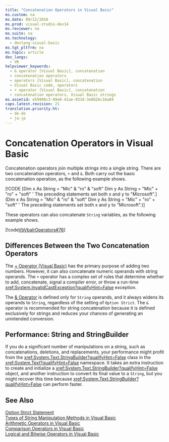 ```yaml
---
title: "Concatenation Operators in Visual Basic"
ms.custom: na
ms.date: 09/22/2016
ms.prod: visual-studio-dev14
ms.reviewer: na
ms.suite: na
ms.technology: 
  - devlang-visual-basic
ms.tgt_pltfrm: na
ms.topic: article
dev_langs: 
  - VB
helpviewer_keywords: 
  - & operator [Visual Basic], concatenation
  - concatenation operators
  - operators [Visual Basic], concatenation
  - Visual Basic code, operators
  - + operator [Visual Basic], concatenation
  - concatenation operators, Visual Basic strings
ms.assetid: e59908c3-89e0-41ae-933d-3e8826c16a04
caps.latest.revision: 21
translation.priority.ht: 
  - de-de
  - ja-jp
---
```

# Concatenation Operators in Visual Basic
Concatenation operators join multiple strings into a single string. There are two concatenation operators, `+` and `&`. Both carry out the basic concatenation operation, as the following example shows.  
  
 [!CODE [Dim x As String = "Mic" & "ro" & "soft" Dim y As String = "Mic" + "ro" + "soft" ' The preceding statements set both x and y to "Microsoft".](Dim x As String = "Mic" & "ro" & "soft" Dim y As String = "Mic" + "ro" + "soft" ' The preceding statements set both x and y to "Microsoft".)]  
  
 These operators can also concatenate `String` variables, as the following example shows.  
  
 [!code[VbVbalrOperators#76](../vs140/codesnippet/VisualBasic/concatenation-operators-in-visual-basic_1.vb)]
  
  
## Differences Between the Two Concatenation Operators  
 The [+ Operator (Visual Basic)](../vs140/--operator--visual-basic-.md) has the primary purpose of adding two numbers. However, it can also concatenate numeric operands with string operands. The `+` operator has a complex set of rules that determine whether to add, concatenate, signal a compiler error, or throw a run-time <xref:System.InvalidCastException?qualifyHint=False> exception.  
  
 The [& Operator](../vs140/--operator--visual-basic-.md) is defined only for `String` operands, and it always widens its operands to `String`, regardless of the setting of `Option Strict`. The `&` operator is recommended for string concatenation because it is defined exclusively for strings and reduces your chances of generating an unintended conversion.  
  
## Performance: String and StringBuilder  
 If you do a significant number of manipulations on a string, such as concatenations, deletions, and replacements, your performance might profit from the <xref:System.Text.StringBuilder?qualifyHint=False> class in the <xref:System.Text?qualifyHint=False> namespace. It takes an extra instruction to create and initialize a <xref:System.Text.StringBuilder?qualifyHint=False> object, and another instruction to convert its final value to a `String`, but you might recover this time because <xref:System.Text.StringBuilder?qualifyHint=False> can perform faster.  
  
## See Also  
 [Option Strict Statement](../vs140/option-strict-statement.md)   
 [Types of String Manipulation Methods in Visual Basic](../vs140/types-of-string-manipulation-methods-in-visual-basic.md)   
 [Arithmetic Operators in Visual Basic](../vs140/arithmetic-operators-in-visual-basic.md)   
 [Comparison Operators in Visual Basic](../vs140/comparison-operators-in-visual-basic.md)   
 [Logical and Bitwise Operators in Visual Basic](../vs140/logical-and-bitwise-operators-in-visual-basic.md)